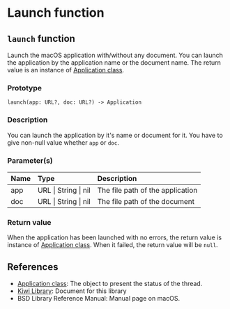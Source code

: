 # Launch function

## `launch` function
Launch the macOS application with/without any document.
You can launch the application by the application name or the document name.
The return value is an instance of [Application class](https://github.com/steelwheels/KiwiScript/blob/master/KiwiLibrary/Document/Class/Application.md).

### Prototype
````
launch(app: URL?, doc: URL?) -> Application
````

### Description
You can launch the application by it's name or document for it.
You have to give non-null value whether `app` or `doc`.  

### Parameter(s)
|Name   |Type                 |Description                    |
|:---   |:----                |:----                          |
|app    |URL \| String \| nil |The file path of the application |
|doc    |URL \| String \| nil |The file path of the document |

### Return value
When the application has been launched with no errors,
the return value is instance of [Application class](https://github.com/steelwheels/KiwiScript/blob/master/KiwiLibrary/Document/Class/Application.md).
When it failed, the return value will be `null`.

## References
* [Application class](https://github.com/steelwheels/KiwiScript/blob/master/KiwiLibrary/Document/Class/Application.md): The object to present the status of the thread.
* [Kiwi Library](https://github.com/steelwheels/KiwiScript/blob/master/KiwiLibrary/Document/Library.md): Document for this library
* BSD Library Reference Manual: Manual page on macOS.
